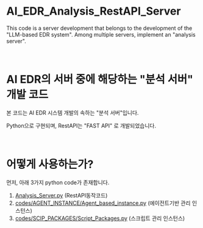 # AI_EDR_Analysis_RestAPI_Server
This code is a server development that belongs to the development of the "LLM-based EDR system". Among multiple servers, implement an "analysis server".

</br>

# AI EDR의 서버 중에 해당하는 "분석 서버" 개발 코드
본 코드는 AI EDR 시스템 개발의 속하는 "분석 서버"입니다.

Python으로 구현되며, RestAPI는 "FAST API" 로 개발되었습니다.

</br>

# 어떻게 사용하는가? 

먼저, 아래 3가지 python code가 존재합니다.

1. [Analysis_Server.py](https://github.com/lastime1650/AI_EDR_Analysis_RestAPI_Server/blob/main/codes/Analysis_Server.py) (RestAPI동작코드)
2. [codes/AGENT_INSTANCE/Agent_based_instance.py](https://github.com/lastime1650/AI_EDR_Analysis_RestAPI_Server/blob/main/codes/AGENT_INSTANCE/Agent_based_instance.py) (에이전트기반 관리 인스턴스)
3. [codes/SCIP_PACKAGES/Script_Packages.py](https://github.com/lastime1650/AI_EDR_Analysis_RestAPI_Server/blob/main/codes/SCRIPT_PACKAGES/Script_Packages.py) (스크립트 관리 인스턴스)
